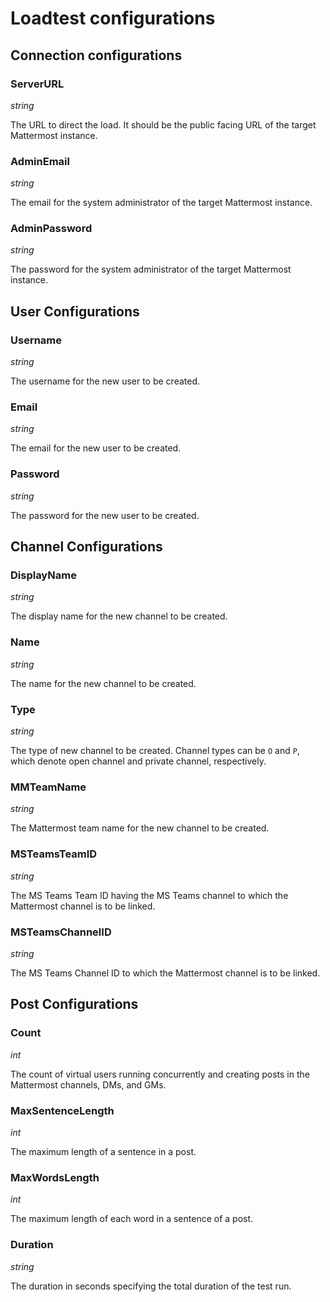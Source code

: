 # Loadtest configurations

## Connection configurations

### ServerURL

*string*

The URL to direct the load. It should be the public facing URL of the target Mattermost instance.

### AdminEmail

*string*

The email for the system administrator of the target Mattermost instance.

### AdminPassword

*string*

The password for the system administrator of the target Mattermost instance.

## User Configurations

### Username

*string*

The username for the new user to be created.

### Email

*string*

The email for the new user to be created.

### Password

*string*

The password for the new user to be created.

## Channel Configurations

### DisplayName

*string*

The display name for the new channel to be created.

### Name

*string*

The name for the new channel to be created.

### Type

*string*

The type of new channel to be created. Channel types can be `O` and `P`, which denote open channel and private channel, respectively.

### MMTeamName

*string*

The Mattermost team name for the new channel to be created.

### MSTeamsTeamID

*string*

The MS Teams Team ID having the MS Teams channel to which the Mattermost channel is to be linked.

### MSTeamsChannelID

*string*

The MS Teams Channel ID to which the Mattermost channel is to be linked.

## Post Configurations

### Count

*int*

The count of virtual users running concurrently and creating posts in the Mattermost channels, DMs, and GMs.

### MaxSentenceLength

*int*

The maximum length of a sentence in a post.

### MaxWordsLength

*int*

The maximum length of each word in a sentence of a post.

### Duration

*string*

The duration in seconds specifying the total duration of the test run.
